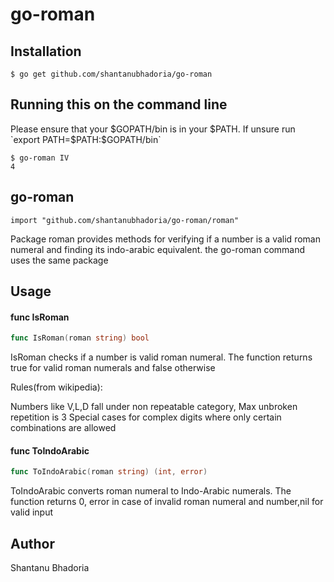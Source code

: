 # go-roman

## Installation

    $ go get github.com/shantanubhadoria/go-roman

## Running this on the command line
Please ensure that your $GOPATH/bin is in your $PATH. If unsure run `export PATH=$PATH:$GOPATH/bin`

    $ go-roman IV
    4

## go-roman

    import "github.com/shantanubhadoria/go-roman/roman"

Package roman provides methods for verifying if a number is a valid roman
numeral and finding its indo-arabic equivalent. the go-roman command uses the same package

## Usage

#### func  IsRoman

```go
func IsRoman(roman string) bool
```
IsRoman checks if a number is valid roman numeral. The function returns true for
valid roman numerals and false otherwise

Rules(from wikipedia):

Numbers like V,L,D fall under non repeatable category, Max unbroken repetition
is 3 Special cases for complex digits where only certain combinations are
allowed

#### func  ToIndoArabic

```go
func ToIndoArabic(roman string) (int, error)
```
ToIndoArabic converts roman numeral to Indo-Arabic numerals. The function
returns 0, error in case of invalid roman numeral and number,nil for valid input

## Author

Shantanu Bhadoria
